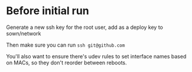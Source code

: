 # Before initial run
Generate a new ssh key for the root user, add as a deploy key to sown/network

Then make sure you can run `ssh git@github.com`

You'll also want to ensure there's udev rules to set interface names based on MACs, so they don't reorder between reboots.
